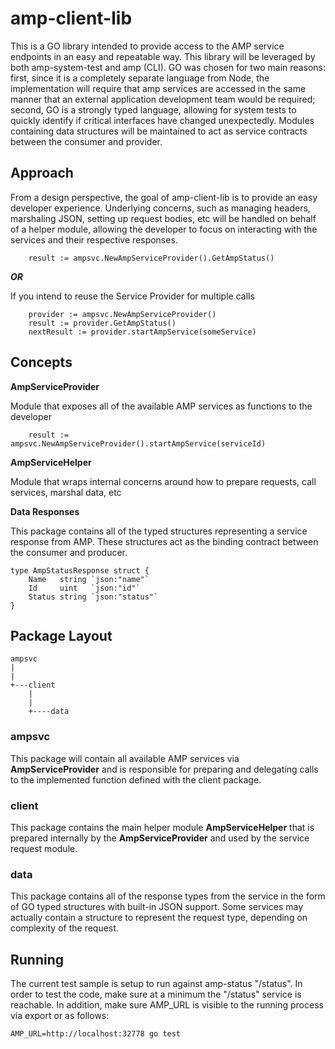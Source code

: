 
# amp-client-lib
This is a GO library intended to provide access to the AMP service endpoints in an easy and repeatable way. This library will be leveraged by both amp-system-test and amp (CLI). GO was chosen for two main reasons: first, since it is a completely separate language from Node, the implementation will require that amp services are accessed in the same manner that an external application development team would be required; second, GO is a strongly typed language, allowing for system tests to quickly identify if critical interfaces have changed unexpectedly. Modules containing data structures will be maintained to act as service contracts between the consumer and provider.

## Approach
From a design perspective, the goal of amp-client-lib is to provide an easy developer experience. Underlying concerns, such as managing headers, marshaling JSON, setting up request bodies, etc will be handled on behalf of a helper module, allowing the developer to focus on interacting with the services and their respective responses.

```
	result := ampsvc.NewAmpServiceProvider().GetAmpStatus()
```
***OR***

If you intend to reuse the Service Provider for multiple calls

```
    provider := ampsvc.NewAmpServiceProvider()
    result := provider.GetAmpStatus()
    nextResult := provider.startAmpService(someService)
```
## Concepts

**AmpServiceProvider**

Module that exposes all of the available AMP services as functions to the developer

```
	result := ampsvc.NewAmpServiceProvider().startAmpService(serviceId)
```


**AmpServiceHelper**

Module that wraps internal concerns around how to prepare requests, call services, marshal data, etc

**Data Responses**

This package contains all of the typed structures representing a service response from AMP. These structures act as the binding contract between the consumer and producer.

```
type AmpStatusResponse struct {
	Name   string `json:"name"`
	Id     uint   `json:"id"`
	Status string `json:"status"`
}
```


## Package Layout

```
ampsvc
|
|
+---client
    |
    |
    +----data
```

### ampsvc
This package will contain all available AMP services via **AmpServiceProvider** and is responsible for preparing and delegating calls to the implemented function defined with the client package.

### client
This package contains the main helper module **AmpServiceHelper** that is prepared internally by the **AmpServiceProvider** and used by the service request module.

### data
This package contains all of the response types from the service in the form of GO typed structures with built-in JSON support. Some services may actually contain a structure to represent the request type, depending on complexity of the request.

## Running
The current test sample is setup to run against amp-status "/status". In order to test the code, make sure at a minimum the "/status" service is reachable. In addition, make sure AMP_URL is visible to the running process via export or as follows:

```
AMP_URL=http://localhost:32778 go test
```
